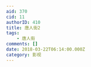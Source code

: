 ```yaml
---
aid: 370
cid: 11
authorID: 410
title: 唐人街2
tags:
    - 唐人街
comments: []
date: 2018-03-22T06:14:00.000Z
category: 影视
---
```



